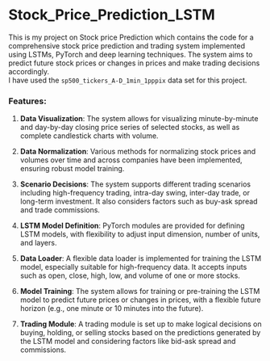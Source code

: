 # Stock_Price_Prediction_LSTM
This is my project on Stock price Prediction which contains the code for a comprehensive stock price prediction and trading system implemented using LSTMs, PyTorch and deep learning techniques. The system aims to predict future stock prices or changes in prices and make trading decisions accordingly.
<br>
I have used the `sp500_tickers_A-D_1min_1pppix` data set for this project.
<br>
### Features:

1. **Data Visualization**: The system allows for visualizing minute-by-minute and day-by-day closing price series of selected stocks, as well as complete candlestick charts with volume.

2. **Data Normalization**: Various methods for normalizing stock prices and volumes over time and across companies have been implemented, ensuring robust model training.

3. **Scenario Decisions**: The system supports different trading scenarios including high-frequency trading, intra-day swing, inter-day trade, or long-term investment. It also considers factors such as buy-ask spread and trade commissions.

4. **LSTM Model Definition**: PyTorch modules are provided for defining LSTM models, with flexibility to adjust input dimension, number of units, and layers.

5. **Data Loader**: A flexible data loader is implemented for training the LSTM model, especially suitable for high-frequency data. It accepts inputs such as open, close, high, low, and volume of one or more stocks.

6. **Model Training**: The system allows for training or pre-training the LSTM model to predict future prices or changes in prices, with a flexible future horizon (e.g., one minute or 10 minutes into the future).

7. **Trading Module**: A trading module is set up to make logical decisions on buying, holding, or selling stocks based on the predictions generated by the LSTM model and considering factors like bid-ask spread and commissions.
